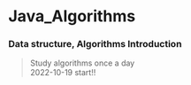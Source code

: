 # Java_Algorithms
### Data structure, Algorithms Introduction
> Study algorithms once a day <br>
> 2022-10-19 start!! 
